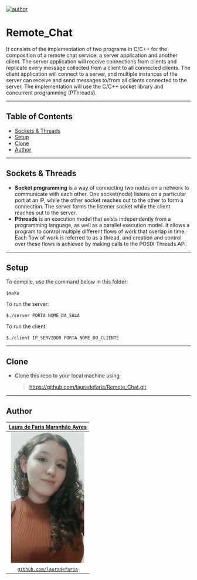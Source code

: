 [![author](https://img.shields.io/badge/author-lauradefaria-purple.svg)](https://github.com/lauradefaria)

# Remote_Chat
It consists of the implementation of two programs in C/C++ for the composition of a remote chat service: a server application and another client. The server application will receive connections from clients and replicate every message collected from a client to all connected clients. The client application will connect to a server, and multiple instances of the server can receive and send messages to/from all clients connected to the server. The implementation will use the C/C++ socket library and concurrent programming (PThreads).

---

## Table of Contents
- [Sockets & Threads](#sockets-&-threads)
- [Setup](#setup)
- [Clone](#clone)
- [Author](#author)

---    
## Sockets & Threads

- **Socket programming** is a way of connecting two nodes on a network to communicate with each other. One socket(node) listens on a particular port at an IP, while the other socket reaches out to the other to form a connection. The server forms the listener socket while the client reaches out to the server.
- **Pthreads** is an execution model that exists independently from a programming language, as well as a parallel execution model. It allows a program to control multiple different flows of work that overlap in time. Each flow of work is referred to as a thread, and creation and control over these flows is achieved by making calls to the POSIX Threads API.

---    
## Setup

To compile, use the command below in this folder:
```shell
$make
```
To run the server:
```shell
$./server PORTA NOME_DA_SALA
```
To run the client:
```shell
$./client IP_SERVIDOR PORTA NOME_DO_CLIENTE
```
    
---    
## Clone

- Clone this repo to your local machine using
    > https://github.com/lauradefaria/Remote_Chat.git

---
## Author

|<a href="https://www.linkedin.com/in/lauradefaria/" target="_blank">**Laura de Faria Maranhão Ayres**</a> |
|:-----------------------------------------------------------------------------------------:|
|                   <img src="imgs/laura.jpg" width="200px"> </img>                            |           
|               <a href="http://github.com/lauradefaria" target="_blank">`github.com/lauradefaria`</a>      | 
